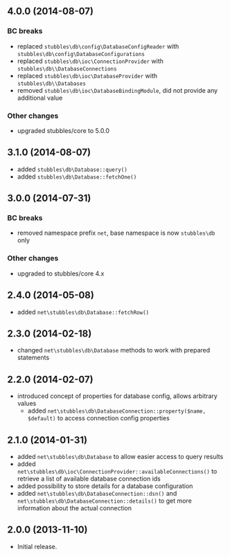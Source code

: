 4.0.0 (2014-08-07)
------------------

### BC breaks

  * replaced `stubbles\db\config\DatabaseConfigReader` with `stubbles\db\config\DatabaseConfigurations`
  * replaced `stubbles\db\ioc\ConnectionProvider` with `stubbles\db\\DatabaseConnections`
  * replaced `stubbles\db\ioc\DatabaseProvider` with `stubbles\db\\Databases`
  * removed `stubbles\db\ioc\DatabaseBindingModule`, did not provide any additional value

### Other changes

  * upgraded stubbles/core to 5.0.0


3.1.0 (2014-08-07)
------------------

  * added `stubbles\db\Database::query()`
  * added `stubbles\db\Database::fetchOne()`


3.0.0 (2014-07-31)
------------------

### BC breaks

  * removed namespace prefix `net`, base namespace is now `stubbles\db` only

### Other changes

  * upgraded to stubbles/core 4.x


2.4.0 (2014-05-08)
------------------

  * added `net\stubbles\db\Database::fetchRow()`


2.3.0 (2014-02-18)
------------------

  * changed `net\stubbles\db\Database` methods to work with prepared statements


2.2.0 (2014-02-07)
------------------

  * introduced concept of properties for database config, allows arbitrary values
     * added `net\stubbles\db\DatabaseConnection::property($name, $default)` to access connection config properties


2.1.0 (2014-01-31)
------------------

  * added `net\stubbles\db\Database` to allow easier access to query results
  * added `net\stubbles\db\ioc\ConnectionProvider::availableConnections()` to retrieve a list of available database connection ids
  * added possibility to store details for a database configuration
  * added `net\stubbles\db\DatabaseConnection::dsn()` and `net\stubbles\db\DatabaseConnection::details()` to get more information about the actual connection


2.0.0 (2013-11-10)
------------------

  * Initial release.
